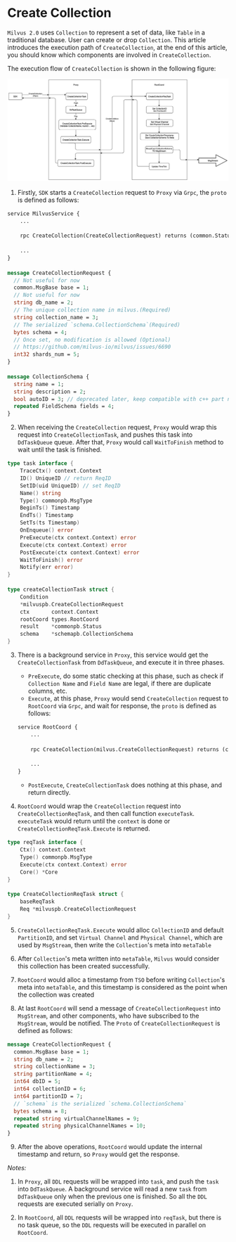 # Create Collection

`Milvus 2.0` uses `Collection` to represent a set of data, like `Table` in a traditional database. User can create or drop `Collection`. 
This article introduces the execution path of `CreateCollection`, at the end of this article, you should know which components are involved in `CreateCollection`.

The execution flow of `CreateCollection` is shown in the following figure:

![create_collection](./graphs/dml_create_collection.png)

1. Firstly, `SDK` starts a `CreateCollection` request to `Proxy` via `Grpc`, the `proto` is defined as follows:

```proto
service MilvusService {
    ...

    rpc CreateCollection(CreateCollectionRequest) returns (common.Status) {}

    ...
}

message CreateCollectionRequest {
  // Not useful for now
  common.MsgBase base = 1;
  // Not useful for now
  string db_name = 2;
  // The unique collection name in milvus.(Required)
  string collection_name = 3;
  // The serialized `schema.CollectionSchema`(Required)
  bytes schema = 4;
  // Once set, no modification is allowed (Optional)
  // https://github.com/milvus-io/milvus/issues/6690
  int32 shards_num = 5;
}

message CollectionSchema {
  string name = 1;
  string description = 2;
  bool autoID = 3; // deprecated later, keep compatible with c++ part now
  repeated FieldSchema fields = 4;
}

```

2. When receiving the `CreateCollection` request, `Proxy` would wrap this request into `CreateCollectionTask`, and pushes this task into `DdTaskQueue` queue. After that, `Proxy` would call `WaitToFinish` method to wait until the task is finished.

```go
type task interface {
	TraceCtx() context.Context
	ID() UniqueID // return ReqID
	SetID(uid UniqueID) // set ReqID
	Name() string
	Type() commonpb.MsgType
	BeginTs() Timestamp
	EndTs() Timestamp
	SetTs(ts Timestamp)
	OnEnqueue() error
	PreExecute(ctx context.Context) error
	Execute(ctx context.Context) error
	PostExecute(ctx context.Context) error
	WaitToFinish() error
	Notify(err error)
}

type createCollectionTask struct {
	Condition
	*milvuspb.CreateCollectionRequest
	ctx       context.Context
	rootCoord types.RootCoord
	result    *commonpb.Status
	schema    *schemapb.CollectionSchema
}
```

3. There is a background service in `Proxy`, this service would get the `CreateCollectionTask` from `DdTaskQueue`, and execute it in three phases.

   - `PreExecute`, do some static checking at this phase, such as check if `Collection Name` and `Field Name` are legal, if there are duplicate columns, etc.
   - `Execute`, at this phase, `Proxy` would send `CreateCollection` request to `RootCoord` via `Grpc`, and wait for response, the `proto` is defined as follows:

   ```proto
   service RootCoord {
       ...

       rpc CreateCollection(milvus.CreateCollectionRequest) returns (common.Status){}

       ...
   }
   ```

   - `PostExecute`, `CreateCollectionTask` does nothing at this phase, and return directly.

4. `RootCoord` would wrap the `CreateCollection` request into `CreateCollectionReqTask`, and then call function `executeTask`. `executeTask` would return until the `context` is done or `CreateCollectionReqTask.Execute` is returned.

```go
type reqTask interface {
	Ctx() context.Context
	Type() commonpb.MsgType
	Execute(ctx context.Context) error
	Core() *Core
}

type CreateCollectionReqTask struct {
	baseReqTask
	Req *milvuspb.CreateCollectionRequest
}
```

5. `CreateCollectionReqTask.Execute` would alloc `CollectionID` and default `PartitionID`, and set `Virtual Channel` and `Physical Channel`, which are used by `MsgStream`, then write the `Collection`'s meta into `metaTable`

6. After `Collection`'s meta written into `metaTable`, `Milvus` would consider this collection has been created successfully.

7. `RootCoord` would alloc a timestamp from `TSO` before writing `Collection`'s meta into `metaTable`, and this timestamp is considered as the point when the collection was created

8. At last `RootCoord` will send a message of `CreateCollectionRequest` into `MsgStream`, and other components, who have subscribed to the `MsgStream`, would be notified. The `Proto` of `CreateCollectionRequest` is defined as follows:

```proto
message CreateCollectionRequest {
  common.MsgBase base = 1;
  string db_name = 2;
  string collectionName = 3;
  string partitionName = 4;
  int64 dbID = 5;
  int64 collectionID = 6;
  int64 partitionID = 7;
  // `schema` is the serialized `schema.CollectionSchema`
  bytes schema = 8;
  repeated string virtualChannelNames = 9;
  repeated string physicalChannelNames = 10;
}

```

9. After the above operations, `RootCoord` would update the internal timestamp and return, so `Proxy` would get the response.

_Notes:_

1. In `Proxy`, all `DDL` requests will be wrapped into `task`, and push the `task` into `DdTaskQueue`. 
   A background service will read a new `task` from `DdTaskQueue` only when the previous one is finished. 
   So all the `DDL` requests are executed serially on `Proxy`.

2. In `RootCoord`, all `DDL` requests will be wrapped into `reqTask`, but there is no task queue, so the `DDL` requests will be executed in parallel on `RootCoord`.
